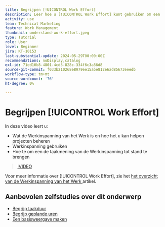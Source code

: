 ```yaml
---
title: Begrijpen [!UICONTROL Work Effort]
description: Leer hoe u [!UICONTROL Work Effort] kunt gebruiken om een ruwe schatting van geplande uren in uw projectchronologie te krijgen.
activity: use
team: Technical Marketing
feature: Work Management
thumbnail: understand-work-effort.jpeg
type: Tutorial
role: User
level: Beginner
jira: KT-10153
last-substantial-update: 2024-05-29T00:00:00Z
recommendations: noDisplay,catalog
exl-id: 71ed10b8-4801-4cd3-828c-334f6c3a86d8
source-git-commit: f033b210268e8979ee15abe812e6ad85673eeedb
workflow-type: tm+mt
source-wordcount: '76'
ht-degree: 0%

---
```


# Begrijpen [!UICONTROL Work Effort]

In deze video leert u:

* Wat de Werkinspanning van het Werk is en hoe het u kan helpen projecten beheren
* Werkinspanning gebruiken
* Hoe te om een de taakmening van de Werkinspanning tot stand te brengen

>[!VIDEO](https://video.tv.adobe.com/v/3429446/?quality=12&learn=on)

Voor meer informatie over [!UICONTROL Work Effort], zie het [ het overzicht van de Werkinspanning van het Werk ](https://experienceleague.adobe.com/docs/workfront/using/manage-work/tasks/task-information/work-effort.html?lang=en) artikel.

## Aanbevolen zelfstudies over dit onderwerp

* [Begrijp taakduur](/help/manage-work/tasks/understand-task-durations.md)
* [Begrijp geplande uren](/help/manage-work/tasks/understand-planned-hours.md)
* [Een basisweergave maken](/help/reporting/basic-reporting/create-a-basic-view.md)
